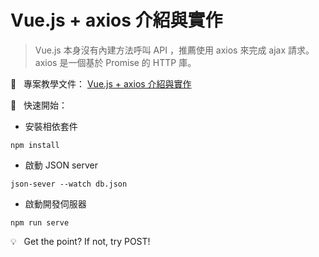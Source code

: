 
# Vue.js + axios 介紹與實作
> Vue.js 本身沒有內建方法呼叫 API ，推薦使用 axios 來完成 ajax 請求。<br>
> axios 是一個基於 Promise 的 HTTP 庫。<br>

📝 &nbsp; 專案教學文件：
[Vue.js + axios 介紹與實作](https://jacychu.medium.com/vue-js-axios-%E4%BB%8B%E7%B4%B9%E8%88%87%E5%AF%A6%E4%BD%9C-3a47eebe04e0)

🚀 &nbsp; 快速開始：<br>
- 安裝相依套件
```
npm install
```
- 啟動 JSON server
```
json-sever --watch db.json
```
- 啟動開發伺服器
```
npm run serve
```

💡 &nbsp; Get the point? If not, try POST!
